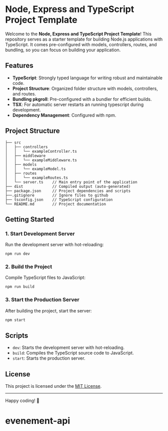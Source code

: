 # Node, Express and TypeScript Project Template

Welcome to the **Node, Express and TypeScript Project Template**! This repository serves as a starter template for building Node.js applications with TypeScript. It comes pre-configured with models, controllers, routes, and bundling, so you can focus on building your application.

## Features

- **TypeScript**: Strongly typed language for writing robust and maintainable code.
- **Project Structure**: Organized folder structure with models, controllers, and routes.
- **Bundling pkgroll**: Pre-configured with a bundler for efficient builds.
- **TSX**: For automatic server restarts an running typescript during development.
- **Dependency Management**: Configured with npm.

## Project Structure

```
├── src
│   ├── controllers
│   │   └── exampleController.ts
│   ├── middleware
│   │   └── exampleMiddleware.ts
│   ├── models
│   │   └── exampleModel.ts
│   ├── routes
│   │   └── exampleRoutes.ts
│   └── server.ts    // Main entry point of the application
├── dist             // Compiled output (auto-generated)
├── package.json     // Project dependencies and scripts
├──.gitignore        // Ignore files to github
├── tsconfig.json    // TypeScript configuration
└── README.md        // Project documentation
```

## Getting Started

### 1. Start Development Server

Run the development server with hot-reloading:

```bash
npm run dev
```

### 2. Build the Project

Compile TypeScript files to JavaScript:

```bash
npm run build
```

### 3. Start the Production Server

After building the project, start the server:

```bash
npm start
```

## Scripts

- `dev`: Starts the development server with hot-reloading.
- `build`: Compiles the TypeScript source code to JavaScript.
- `start`: Starts the production server.

## License

This project is licensed under the [MIT License](LICENSE).

---

Happy coding! 🎉
# evenement-api
